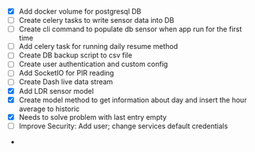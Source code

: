 - [x] Add docker volume for postgresql DB
- [ ] Create celery tasks to write sensor data into DB
- [ ] Create cli command to populate db sensor when app run for the first time
- [ ] Add celery task for running daily resume method
- [ ] Create DB backup script to csv file
- [ ] Create user authentication and custom config
- [ ] Add SocketIO for PIR reading
- [ ] Create Dash live data stream
- [x] Add LDR sensor model
- [x] Create model method to get information about day and insert the hour average to historic
- [x] Needs to solve problem with last entry empty
- [ ] Improve Security: Add user; change services default credentials 
-
